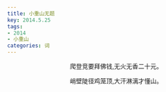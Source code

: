 ```yaml
---
title: 小重山无题
key: 2014.5.25
tags: 
- 2014
- 小重山
categories: 词
---
```


<p align="center">爬登竞要拜佛钱,无火无香二十元。
</p>
<p align="center">峭壁陡径鸡笼顶,大汗淋漓才懂山。
</p>
